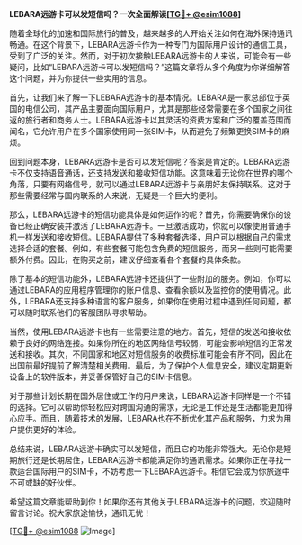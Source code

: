 **LEBARA远游卡可以发短信吗？一次全面解读[[TG💪+ @esim1088](https://t.me/s/esim1088)]**

随着全球化的加速和国际旅行的普及，越来越多的人开始关注如何在海外保持通讯畅通。在这个背景下，LEBARA远游卡作为一种专门为国际用户设计的通信工具，受到了广泛的关注。然而，对于初次接触LEBARA远游卡的人来说，可能会有一些疑问，比如“LEBARA远游卡可以发短信吗？”这篇文章将从多个角度为你详细解答这个问题，并为你提供一些实用的信息。

首先，让我们来了解一下LEBARA远游卡的基本情况。LEBARA是一家总部位于英国的电信公司，其产品主要面向国际用户，尤其是那些经常需要在多个国家之间往返的旅行者和商务人士。LEBARA远游卡以其灵活的资费方案和广泛的覆盖范围而闻名，它允许用户在多个国家使用同一张SIM卡，从而避免了频繁更换SIM卡的麻烦。

回到问题本身，LEBARA远游卡是否可以发短信呢？答案是肯定的。LEBARA远游卡不仅支持语音通话，还支持发送和接收短信功能。这意味着无论你在世界的哪个角落，只要有网络信号，就可以通过LEBARA远游卡与亲朋好友保持联系。这对于那些需要经常与国内联系的人来说，无疑是一个巨大的便利。

那么，LEBARA远游卡的短信功能具体是如何运作的呢？首先，你需要确保你的设备已经正确安装并激活了LEBARA远游卡。一旦激活成功，你就可以像使用普通手机一样发送和接收短信。LEBARA提供了多种套餐选择，用户可以根据自己的需求选择合适的套餐。例如，有些套餐可能包含免费的短信服务，而另一些则可能需要额外付费。因此，在购买之前，建议仔细查看各个套餐的具体条款。

除了基本的短信功能外，LEBARA远游卡还提供了一些附加的服务。例如，你可以通过LEBARA的应用程序管理你的账户信息、查看余额以及监控你的使用情况。此外，LEBARA还支持多种语言的客户服务，如果你在使用过程中遇到任何问题，都可以随时联系他们的客服团队寻求帮助。

当然，使用LEBARA远游卡也有一些需要注意的地方。首先，短信的发送和接收依赖于良好的网络连接。如果你所在的地区网络信号较弱，可能会影响短信的正常发送和接收。其次，不同国家和地区对短信服务的收费标准可能会有所不同，因此在出国前最好提前了解清楚相关费用。最后，为了保护个人信息安全，建议定期更新设备上的软件版本，并妥善保管好自己的SIM卡信息。

对于那些计划长期在国外居住或工作的用户来说，LEBARA远游卡同样是一个不错的选择。它可以帮助你轻松应对跨国沟通的需求，无论是工作还是生活都能更加得心应手。而且，随着技术的发展，LEBARA也在不断优化其产品和服务，力求为用户提供更好的体验。

总结来说，LEBARA远游卡确实可以发短信，而且它的功能非常强大。无论你是短期旅行还是长期居住，LEBARA远游卡都能满足你的通讯需求。如果你正在寻找一款适合国际用户的SIM卡，不妨考虑一下LEBARA远游卡。相信它会成为你旅途中不可或缺的好伙伴。

希望这篇文章能帮助到你！如果你还有其他关于LEBARA远游卡的问题，欢迎随时留言讨论。祝大家旅途愉快，通讯无忧！

[[TG💪+ @esim1088](https://t.me/s/esim1088) ![Image](https://i.postimg.cc/4NQfJmqS/Snipaste-2025-05-13-00-14-12.png)]